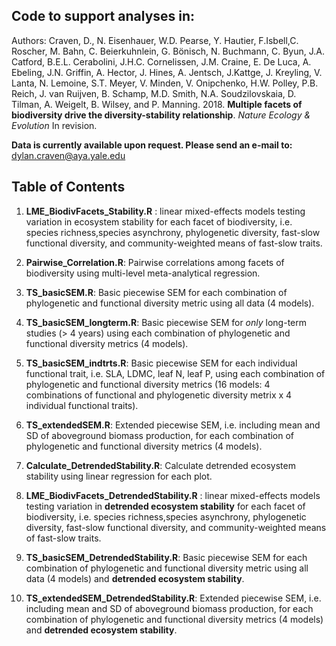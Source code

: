 ## Code to support analyses in:    
Authors: Craven, D., N. Eisenhauer, W.D. Pearse, Y. Hautier, F.Isbell,C. Roscher, M. Bahn, C.
Beierkuhnlein, G. Bönisch, N. Buchmann, C. Byun, J.A. Catford, B.E.L. Cerabolini, J.H.C.
Cornelissen, J.M. Craine, E. De Luca, A. Ebeling, J.N. Griffin, A. Hector, J. Hines, A.
Jentsch, J.Kattge, J. Kreyling, V. Lanta, N. Lemoine, S.T. Meyer, V. Minden, V. Onipchenko,
H.W. Polley, P.B. Reich, J. van Ruijven, B. Schamp, M.D. Smith, N.A. Soudzilovskaia, D.
Tilman, A. Weigelt, B. Wilsey, and P. Manning. 2018. **Multiple facets of biodiversity
drive the diversity-stability relationship**. _Nature Ecology & Evolution_ In revision.

**Data is currently available upon request. Please send an e-mail to:** dylan.craven@aya.yale.edu


## Table of Contents  

1. **LME_BiodivFacets_Stability.R** : linear mixed-effects models testing variation in ecosystem stability for each facet of biodiversity, i.e. species richness,species asynchrony, phylogenetic diversity, fast-slow functional diversity, and community-weighted means of fast-slow traits.

2. **Pairwise_Correlation.R**: Pairwise correlations among facets of biodiversity using multi-level meta-analytical regression. 

3. **TS_basicSEM.R**: Basic piecewise SEM for each combination of phylogenetic and functional diversity metric using all data (4 models).

4. **TS_basicSEM_longterm.R**: Basic piecewise SEM for _only_ long-term studies (> 4 years) using each combination of phylogenetic and functional diversity metrics (4 models).  

5. **TS_basicSEM_indtrts.R**: Basic piecewise SEM for each individual functional trait, i.e. SLA, LDMC, leaf N, leaf P, using each combination of phylogenetic and functional diversity metrics (16 models: 4 combinations of functional and phylogenetic diversity metrix x 4 individual functional traits). 

6. **TS_extendedSEM.R**: Extended piecewise SEM, i.e. including mean and SD of aboveground biomass production, for each combination of phylogenetic and functional diversity metrics (4 models).  

7. **Calculate_DetrendedStability.R**:  Calculate detrended ecosystem stability using linear regression for each plot.  

8. **LME_BiodivFacets_DetrendedStability.R** : linear mixed-effects models testing variation in **detrended ecosystem stability** for each facet of biodiversity, i.e. species richness,species asynchrony, phylogenetic diversity, fast-slow functional diversity, and community-weighted means of fast-slow traits. 

9. **TS_basicSEM_DetrendedStability.R**: Basic piecewise SEM for each combination of phylogenetic and functional diversity metric using all data (4 models) and **detrended ecosystem stability**.

10. **TS_extendedSEM_DetrendedStability.R**: Extended piecewise SEM, i.e. including mean and SD of aboveground biomass production, for each combination of phylogenetic and functional diversity metrics (4 models) and **detrended ecosystem stability**.  